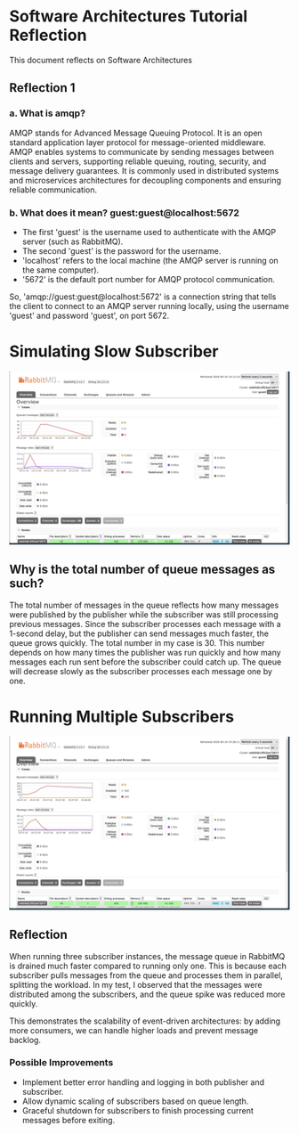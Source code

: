 # Software Architectures Tutorial Reflection

This document reflects on Software Architectures

## Reflection 1

### a. What is amqp?

AMQP stands for Advanced Message Queuing Protocol. It is an open standard application layer protocol for message-oriented middleware. AMQP enables systems to communicate by sending messages between clients and servers, supporting reliable queuing, routing, security, and message delivery guarantees. It is commonly used in distributed systems and microservices architectures for decoupling components and ensuring reliable communication.

### b. What does it mean? guest:guest@localhost:5672

- The first 'guest' is the username used to authenticate with the AMQP server (such as RabbitMQ).
- The second 'guest' is the password for the username.
- 'localhost' refers to the local machine (the AMQP server is running on the same computer).
- '5672' is the default port number for AMQP protocol communication.

So, 'amqp://guest:guest@localhost:5672' is a connection string that tells the client to connect to an AMQP server running locally, using the username 'guest' and password 'guest', on port 5672.

# Simulating Slow Subscriber

![RabbitMQ Queue Simulation](simulating_slow.png)

## Why is the total number of queue messages as such?

The total number of messages in the queue reflects how many messages were published by the publisher while the subscriber was still processing previous messages. Since the subscriber processes each message with a 1-second delay, but the publisher can send messages much faster, the queue grows quickly. The total number in my case is 30. This number depends on how many times the publisher was run quickly and how many messages each run sent before the subscriber could catch up. The queue will decrease slowly as the subscriber processes each message one by one.

# Running Multiple Subscribers

![Three Subscribers Processing](three_subscribers.png)

## Reflection

When running three subscriber instances, the message queue in RabbitMQ is drained much faster compared to running only one. This is because each subscriber pulls messages from the queue and processes them in parallel, splitting the workload. In my test, I observed that the messages were distributed among the subscribers, and the queue spike was reduced more quickly.

This demonstrates the scalability of event-driven architectures: by adding more consumers, we can handle higher loads and prevent message backlog.

### Possible Improvements

- Implement better error handling and logging in both publisher and subscriber.
- Allow dynamic scaling of subscribers based on queue length.
- Graceful shutdown for subscribers to finish processing current messages before exiting.
